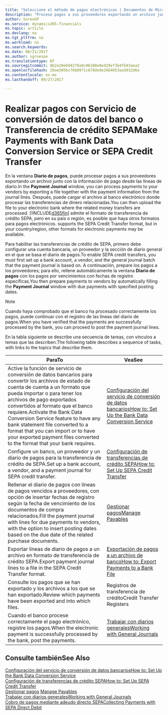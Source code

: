 ```yaml
---
title: "Seleccione el método de pagos electrónicos | Documentos de Microsoft"
description: "Procese pagos a sus proveedores exportando un archivo junto con la información de pago desde las líneas de diario."
author: SorenGP
ms.service: dynamics365-financials
ms.topic: article
ms.devlang: na
ms.tgt_pltfrm: na
ms.workload: na
ms.search.keywords: 
ms.date: 08/21/2017
ms.author: sgroespe
ms.translationtype: HT
ms.sourcegitcommit: 8b2e20e694279a8c06188e0e429ef3b4fb43aea2
ms.openlocfilehash: 20ae505bc76b8971c678de9e2664653aa5032d6e
ms.contentlocale: es-mx
ms.lasthandoff: 09/27/2017

---
```

# <a name="make-payments-with-bank-data-conversion-service-or-sepa-credit-transfer"></a><span data-ttu-id="ddc19-103">Realizar pagos con Servicio de conversión de datos del banco o Transferencia de crédito SEPA</span><span class="sxs-lookup"><span data-stu-id="ddc19-103">Make Payments with Bank Data Conversion Service or SEPA Credit Transfer</span></span>
<span data-ttu-id="ddc19-104">En la ventana **Diario de pagos**, puede procesar pagos a sus proveedores exportando un archivo junto con la información de pago desde las líneas de diario.</span><span class="sxs-lookup"><span data-stu-id="ddc19-104">In the **Payment Journal** window, you can process payments to your vendors by exporting a file together with the payment information from the journal lines.</span></span> <span data-ttu-id="ddc19-105">Después, puede cargar el archivo al banco electrónico donde procesar las transferencias de dinero relacionadas.</span><span class="sxs-lookup"><span data-stu-id="ddc19-105">You can then upload the file to your electronic bank where the related money transfers are processed.</span></span> [!INCLUDE[d365fin](includes/d365fin_md.md)]<span data-ttu-id="ddc19-106"> admite el formato de transferencia de crédito SEPA, pero en su país o región, es posible que haya otros formatos para pagos electrónicos.</span><span class="sxs-lookup"><span data-stu-id="ddc19-106"> supports the SEPA Credit Transfer format, but in your country/region, other formats for electronic payments may be available.</span></span>   

 <span data-ttu-id="ddc19-107">Para habilitar las transferencias de crédito de SEPA, primero debe configurar una cuenta bancaria, un proveedor y la sección de diario general en el que se basa el diario de pagos.</span><span class="sxs-lookup"><span data-stu-id="ddc19-107">To enable SEPA credit transfers, you must first set up a bank account, a vendor, and the general journal batch that the payment journal is based on.</span></span> <span data-ttu-id="ddc19-108">A continuación, prepare los pagos a los proveedores; para ello, rellene automáticamente la ventana **Diario de pagos** con los pagos por vencimientos con fechas de registro específicas.</span><span class="sxs-lookup"><span data-stu-id="ddc19-108">You then prepare payments to vendors by automatically filling the **Payment Journal** window with due payments with specified posting dates.</span></span>  

> [!NOTE]  
>  <span data-ttu-id="ddc19-109">Cuando haya comprobado que el banco ha procesado correctamente los pagos, puede continuar con el registro de las líneas del diario de pagos.</span><span class="sxs-lookup"><span data-stu-id="ddc19-109">When you have verified that the payments are successfully processed by the bank, you can proceed to post the payment journal lines.</span></span>  

 <span data-ttu-id="ddc19-110">En la tabla siguiente se describe una secuencia de tareas, con vínculos a temas que las describen.</span><span class="sxs-lookup"><span data-stu-id="ddc19-110">The following table describes a sequence of tasks, with links to the topics that describe them.</span></span>   

|<span data-ttu-id="ddc19-111">**Para**</span><span class="sxs-lookup"><span data-stu-id="ddc19-111">**To**</span></span>|<span data-ttu-id="ddc19-112">**Vea**</span><span class="sxs-lookup"><span data-stu-id="ddc19-112">**See**</span></span>|  
|------------|-------------|  
|<span data-ttu-id="ddc19-113">Active la función de servicio de conversión de datos bancarios para convertir los archivos de estado de cuenta de cuenta a un formato que pueda importar o para tener los archivos de pago exportados convertidos al formato que el banco requiere.</span><span class="sxs-lookup"><span data-stu-id="ddc19-113">Activate the Bank Data Conversion Service feature to have any bank statement file converted to a format that you can import or to have your exported payment files converted to the format that your bank requires.</span></span>|[<span data-ttu-id="ddc19-114">Configuración del servicio de conversión de datos bancarios</span><span class="sxs-lookup"><span data-stu-id="ddc19-114">How to: Set Up the Bank Data Conversion Service</span></span>](bank-how-setup-bank-statement-service.md)|  
|<span data-ttu-id="ddc19-115">Configure un banco, un proveedor y un diario de pagos para la transferencia de crédito de SEPA.</span><span class="sxs-lookup"><span data-stu-id="ddc19-115">Set up a bank account, a vendor, and a payment journal for SEPA credit transfer.</span></span>|[<span data-ttu-id="ddc19-116">Configuración de transferencias de crédito SEPA</span><span class="sxs-lookup"><span data-stu-id="ddc19-116">How to: Set Up SEPA Credit Transfer</span></span>](finance-how-to-set-up-sepa-credit-transfer.md)|  
|<span data-ttu-id="ddc19-117">Rellenar el diario de pagos con líneas de pagos vencidos a proveedores, con opción de insertar fechas de registro según la fecha de vencimiento de los documentos de compra relacionados.</span><span class="sxs-lookup"><span data-stu-id="ddc19-117">Fill the payment journal with lines for due payments to vendors, with the option to insert posting dates based on the due date of the related purchase documents.</span></span>|[<span data-ttu-id="ddc19-118">Gestionar pagos</span><span class="sxs-lookup"><span data-stu-id="ddc19-118">Manage Payables</span></span>](payables-manage-payables.md)|  
|<span data-ttu-id="ddc19-119">Exportar líneas de diario de pagos a un archivo en formato de transferencia de crédito SEPA.</span><span class="sxs-lookup"><span data-stu-id="ddc19-119">Export payment journal lines to a file in the SEPA Credit Transfer format.</span></span>|[<span data-ttu-id="ddc19-120">Exportación de pagos a un archivo de banco</span><span class="sxs-lookup"><span data-stu-id="ddc19-120">How to: Export Payments to a Bank File</span></span>](payables-how-export-payments-bank-file.md)|  
|<span data-ttu-id="ddc19-121">Consulte los pagos que se han exportado y los archivos a los que se han exportado.</span><span class="sxs-lookup"><span data-stu-id="ddc19-121">Review which payments have been exported and into which files.</span></span>|<span data-ttu-id="ddc19-122">Registros de transferencia de crédito</span><span class="sxs-lookup"><span data-stu-id="ddc19-122">Credit Transfer Registers</span></span>|  
|<span data-ttu-id="ddc19-123">Cuando el banco procese correctamente el pago electrónico, registre los pagos.</span><span class="sxs-lookup"><span data-stu-id="ddc19-123">When the electronic payment is successfully processed by the bank, post the payments.</span></span>|[<span data-ttu-id="ddc19-124">Trabajar con diarios generales</span><span class="sxs-lookup"><span data-stu-id="ddc19-124">Working with General Journals</span></span>](ui-work-general-journals.md)|  

## <a name="see-also"></a><span data-ttu-id="ddc19-125">Consulte también</span><span class="sxs-lookup"><span data-stu-id="ddc19-125">See Also</span></span>  
[<span data-ttu-id="ddc19-126">Configuración del servicio de conversión de datos bancarios</span><span class="sxs-lookup"><span data-stu-id="ddc19-126">How to: Set Up the Bank Data Conversion Service</span></span>](bank-how-setup-bank-statement-service.md)  
[<span data-ttu-id="ddc19-127">Configuración de transferencias de crédito SEPA</span><span class="sxs-lookup"><span data-stu-id="ddc19-127">How to: Set Up SEPA Credit Transfer</span></span>](finance-how-to-set-up-sepa-credit-transfer.md)  
<span data-ttu-id="ddc19-128">[Gestionar pagos](payables-manage-payables.md) </span><span class="sxs-lookup"><span data-stu-id="ddc19-128">[Manage Payables](payables-manage-payables.md) </span></span>  
[<span data-ttu-id="ddc19-129">Trabajar con diarios generales</span><span class="sxs-lookup"><span data-stu-id="ddc19-129">Working with General Journals</span></span>](ui-work-general-journals.md)  
[<span data-ttu-id="ddc19-130">Cobro de pagos mediante adeudo directo SEPA</span><span class="sxs-lookup"><span data-stu-id="ddc19-130">Collecting Payments with SEPA Direct Debit</span></span>](finance-collect-payments-with-sepa-direct-debit.md)   

